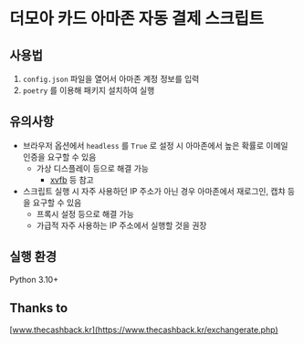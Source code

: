 # 더모아 카드 아마존 자동 결제 스크립트

## 사용법

1. `config.json` 파일을 열어서 아마존 계정 정보를 입력
2. `poetry` 를 이용해 패키지 설치하여 실행

## 유의사항

- 브라우저 옵션에서 `headless` 를 `True` 로 설정 시 아마존에서 높은 확률로 이메일 인증을 요구할 수 있음
    - 가상 디스플레이 등으로 해결 가능
        - [xvfb](https://en.wikipedia.org/wiki/Xvfb) 등 참고
- 스크립트 실행 시 자주 사용하던 IP 주소가 아닌 경우 아마존에서 재로그인, 캡챠 등을 요구할 수 있음
    - 프록시 설정 등으로 해결 가능
    - 가급적 자주 사용하는 IP 주소에서 실행할 것을 권장

## 실행 환경
Python 3.10+

## Thanks to
[www.thecashback.kr](https://www.thecashback.kr/exchangerate.php)
